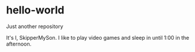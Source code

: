 # hello-world
Just another repository

It's I, SkipperMySon. I like to play video games and sleep in until 1:00 in the afternoon.
